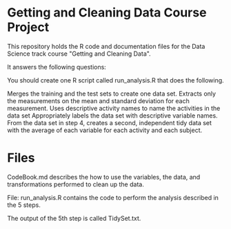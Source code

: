 # Getting and Cleaning Data Course Project

This repository holds the R code and documentation files for the Data Science track course "Getting and Cleaning Data".

It answers the following questions:

You should create one R script called run_analysis.R that does the following.

Merges the training and the test sets to create one data set.
Extracts only the measurements on the mean and standard deviation for each measurement.
Uses descriptive activity names to name the activities in the data set
Appropriately labels the data set with descriptive variable names.
From the data set in step 4, creates a second, independent tidy data set with the average of each variable for each activity and each subject.

# Files

CodeBook.md describes the how to use the variables, the data, and transformations performed to clean up the data.

File: run_analysis.R contains the code to perform the analysis described in the 5 steps.

The output of the 5th step is called TidySet.txt.
